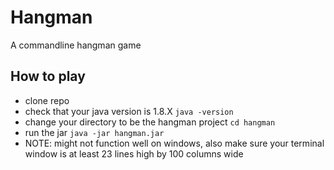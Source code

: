 # Hangman
A commandline hangman game

## How to play

- clone repo
- check that your java version is 1.8.X `java -version`
- change your directory to be the hangman project `cd hangman`
- run the jar `java -jar hangman.jar` 
- NOTE: might not function well on windows, also make sure your terminal window is at least 23 lines high by 100 columns wide